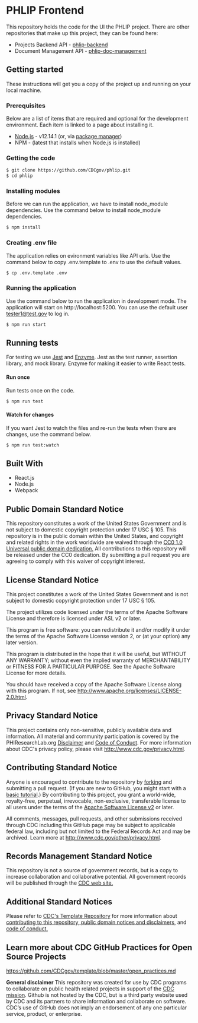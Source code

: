 # PHLIP Frontend
This repository holds the code for the UI the PHLIP project. There are other repositories that make up this project, they can be found here:
- Projects Backend API - [phlip-backend](https://github.com/CDCgov/phlip-backend)
- Document Management API - [phlip-doc-management](https://github.com/CDCgov/phlip-doc-management)

## Getting started
These instructions will get you a copy of the project up and running on your local machine.

### Prerequisites
Below are a list of items that are required and optional for the development environment. Each item is linked to a page about installing it. 

* [Node.js](https://nodejs.org/en/download/current/ "Installing Node") - v12.14.1
  (or, via [package manager](https://nodejs.org/en/download/package-manager/ "Installing Node via Package Manager"))
* NPM - (latest that installs when Node.js is installed)

### Getting the code
```bash
$ git clone https://github.com/CDCgov/phlip.git
$ cd phlip
```

### Installing modules
Before we can run the application, we have to install node_module dependencies. Use the command below to install node_module dependencies.
```bash
$ npm install
```

### Creating .env file
The application relies on evironment variables like API urls. Use the command below to copy .env.template to .env to use the default values.
```bash
$ cp .env.template .env
```

### Running the application
Use the command below to run the application in development mode. The application will start on http://localhost:5200. You can use the default user tester1@test.gov to log in.
```bash
$ npm run start
```

## Running tests
For testing we use [Jest] and [Enzyme]. Jest as the test runner, assertion library, and mock library. Enzyme for making it 
easier to write React tests. 

#### Run once
Run tests once on the code.

```bash
$ npm run test
```

#### Watch for changes
If you want Jest to watch the files and re-run the tests when there are changes, use the command below. 

```bash
$ npm run test:watch
```

## Built With
* React.js
* Node.js
* Webpack

[Jest]: https://facebook.github.io/jest/ "Jest"
[Enzyme]: http://airbnb.io/enzyme/ "Enzyme"


## Public Domain Standard Notice

This repository constitutes a work of the United States Government and is not subject to domestic copyright protection under 17 USC § 105. This repository is in the public domain within the United States, and copyright and related rights in the work worldwide are waived through the [CC0 1.0 Universal public domain dedication.](https://creativecommons.org/publicdomain/zero/1.0/) All contributions to this repository will be released under the CC0 dedication. By submitting a pull request you are agreeing to comply with this waiver of copyright interest.

## License Standard Notice

This project constitutes a work of the United States Government and is not subject to domestic copyright protection under 17 USC § 105.

The project utilizes code licensed under the terms of the Apache Software License and therefore is licensed under ASL v2 or later.

This program is free software: you can redistribute it and/or modify it under the terms of the Apache Software License version 2, or (at your option) any later version.

This program is distributed in the hope that it will be useful, but WITHOUT ANY WARRANTY; without even the implied warranty of MERCHANTABILITY or FITNESS FOR A PARTICULAR PURPOSE. See the Apache Software License for more details.

You should have received a copy of the Apache Software License along with this program. If not, see <http://www.apache.org/licenses/LICENSE-2.0.html>.

## Privacy Standard Notice

This project contains only non-sensitive, publicly available data and information. All material and community participation is covered by the PHIResearchLab.org [Disclaimer](http://www.phiresearchlab.org/index.php?option=com_content&view=article&id=26&Itemid=15) and [Code of Conduct](http://www.phiresearchlab.org/index.php?option=com_content&view=article&id=27&Itemid=19). For more information about CDC's privacy policy, please visit <http://www.cdc.gov/privacy.html>.

## Contributing Standard Notice

Anyone is encouraged to contribute to the repository by [forking](https://help.github.com/en/github/getting-started-with-github/fork-a-repo) and submitting a pull request. (If you are new to GitHub, you might start with a [basic tutorial](https://help.github.com/en/github/getting-started-with-github/set-up-git).) By contributing to this project, you grant a world-wide, royalty-free, perpetual, irrevocable, non-exclusive, transferable license to all users under the terms of the [Apache Software License v2](http://www.apache.org/licenses/LICENSE-2.0.html) or later.

All comments, messages, pull requests, and other submissions received through CDC including this GitHub page may be subject to applicable federal law, including but not limited to the Federal Records Act and may be archived. Learn more at <http://www.cdc.gov/other/privacy.html>.

## Records Management Standard Notice

This repository is not a source of government records, but is a copy to increase collaboration and collaborative potential. All government records will be published through the [CDC web site.](http://www.cdc.gov)

## Additional Standard Notices

Please refer to [CDC's Template Repository](https://github.com/CDCgov/template/blob/master/open_practices.md) for more information about [contributing to this repository, public domain notices and disclaimers](https://github.com/CDCgov/template/blob/master/open_practices.md), and [code of conduct.](https://github.com/CDCgov/template/blob/master/code-of-conduct.md)

## Learn more about CDC GitHub Practices for Open Source Projects

<https://github.com/CDCgov/template/blob/master/open_practices.md>

**General disclaimer** This repository was created for use by CDC programs to collaborate on public health related projects in support of the [CDC mission](https://github.com/CDCgov/template/blob/master/open_practices.md). Github is not hosted by the CDC, but is a third party website used by CDC and its partners to share information and collaborate on software. CDC’s use of GitHub does not imply an endorsement of any one particular service, product, or enterprise.